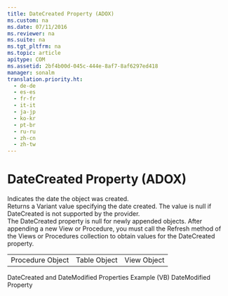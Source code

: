 ```yaml
---
title: DateCreated Property (ADOX)
ms.custom: na
ms.date: 07/11/2016
ms.reviewer: na
ms.suite: na
ms.tgt_pltfrm: na
ms.topic: article
apitype: COM
ms.assetid: 2bf4b00d-045c-444e-8af7-8af6297ed418
manager: sonalm
translation.priority.ht: 
  - de-de
  - es-es
  - fr-fr
  - it-it
  - ja-jp
  - ko-kr
  - pt-br
  - ru-ru
  - zh-cn
  - zh-tw
---
```

# DateCreated Property (ADOX)
<?xml version="1.0" encoding="utf-8"?>
<developerReferenceWithoutSyntaxDocument xmlns="http://ddue.schemas.microsoft.com/authoring/2003/5" xmlns:xlink="http://www.w3.org/1999/xlink" xmlns:xsi="http://www.w3.org/2001/XMLSchema-instance" xsi:schemaLocation="http://ddue.schemas.microsoft.com/authoring/2003/5 http://dduestorage.blob.core.windows.net/ddueschema/developer.xsd">
  <introduction>
    <para>Indicates the date the object was created.</para>
  </introduction>
  <section>
    <title>Return Values</title>
    <content>
      <para>Returns a <languageKeyword>Variant</languageKeyword> value specifying the date created. The value is null if <unmanagedCodeEntityReference>DateCreated</unmanagedCodeEntityReference> is not supported by the provider.</para>
    </content>
  </section>
  <languageReferenceRemarks>
    <content>
      <para>The <unmanagedCodeEntityReference>DateCreated</unmanagedCodeEntityReference> property is null for newly appended objects. After appending a new <legacyLink xlink:href="653421ce-7b94-43d0-9bc6-4900f8f2af45">View</legacyLink> or <legacyLink xlink:href="927bcf3e-32f5-4a80-98d3-600779f0732e">Procedure</legacyLink>, you must call the <legacyLink xlink:href="089b7ca7-684f-4259-8032-5bd1ecc54426">Refresh</legacyLink> method of the <legacyLink xlink:href="a55d380c-2b7b-4b57-af74-8ba0b3de0db9">Views</legacyLink> or <legacyLink xlink:href="dc7a38e1-93b9-4034-9af2-ff419e8fb2a3">Procedures</legacyLink> collection to obtain values for the <unmanagedCodeEntityReference>DateCreated</unmanagedCodeEntityReference> property.</para>
    </content>
  </languageReferenceRemarks>
  <section>
    <title>Applies To</title>
    <content>
      <table xmlns:caps="http://schemas.microsoft.com/build/caps/2013/11">
        <tbody>
          <tr>
            <TD>
              <para>
                <link xlink:href="927bcf3e-32f5-4a80-98d3-600779f0732e">Procedure Object</link>
              </para>
            </TD>
            <TD>
              <para>
                <link xlink:href="a6d74000-0828-49ba-850a-63da865f8802">Table Object</link>
              </para>
            </TD>
            <TD>
              <para>
                <link xlink:href="653421ce-7b94-43d0-9bc6-4900f8f2af45">View Object</link>
              </para>
            </TD>
          </tr>
        </tbody>
      </table>
    </content>
  </section>
  <relatedTopics>
<link xlink:href="d608ea35-6e68-402f-8184-a5041e408678">DateCreated and DateModified Properties Example (VB)</link>
<link xlink:href="fed09266-1547-4bda-9088-c254d81cc738">DateModified Property</link>
</relatedTopics>
</developerReferenceWithoutSyntaxDocument>